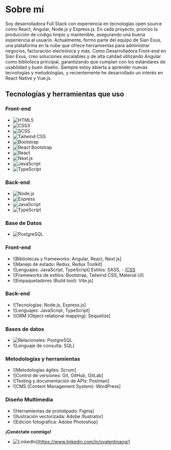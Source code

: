 # Sobre mí

Soy desarrolladora Full Stack con experiencia en tecnologías open source como React, Angular, Node.js y Express.js. En cada proyecto, priorizo la producción de código limpio y mantenible, asegurando una buena experiencia al usuario. Actualmente, formo parte del equipo de Sian Exus, una plataforma en la nube que ofrece herramientas para administrar negocios, facturación electrónica y más. Como Desarrolladora Front-end en Sian Exus, creo soluciones escalables y de alta calidad utilizando Angular como biblioteca principal, garantizando que cumplan con los estándares de usabilidad y buen diseño. Siempre estoy abierta a aprender nuevas tecnologías y metodologías, y recientemente he desarrollado un interés en React Native y Vue.js.

## Tecnologías y herramientas que uso

### Front-end
- ![HTML5](https://img.shields.io/badge/HTML5-E34F26?style=for-the-badge&logo=html5&logoColor=white)
- ![CSS3](https://img.shields.io/badge/CSS3-1572B6?style=for-the-badge&logo=css3&logoColor=white)
- ![SCSS](https://img.shields.io/badge/SCSS-CC6699?style=for-the-badge&logo=sass&logoColor=white)
- ![Tailwind CSS](https://img.shields.io/badge/Tailwind%20CSS-38B2AC?style=for-the-badge&logo=tailwind-css&logoColor=white)
- ![Bootstrap](https://img.shields.io/badge/Bootstrap-563D7C?style=for-the-badge&logo=bootstrap&logoColor=white)
- ![React Bootstrap](https://img.shields.io/badge/React%20Bootstrap-61dafb?style=for-the-badge&logo=bootstrap&logoColor=white)
- ![React](https://img.shields.io/badge/React-61DAFB?style=for-the-badge&logo=react&logoColor=black)
- ![Next.js](https://img.shields.io/badge/Next.js-000000?style=for-the-badge&logo=next.js&logoColor=white)
- ![JavaScript](https://img.shields.io/badge/JavaScript-F7DF1E?style=for-the-badge&logo=javascript&logoColor=black)
- ![TypeScript](https://img.shields.io/badge/TypeScript-3178C6?style=for-the-badge&logo=typescript&logoColor=white)

### Back-end
- ![Node.js](https://img.shields.io/badge/Node.js-43853D?style=for-the-badge&logo=node.js&logoColor=white)
- ![Express](https://img.shields.io/badge/Express-000000?style=for-the-badge&logo=express&logoColor=white)
- ![JavaScript](https://img.shields.io/badge/JavaScript-F7DF1E?style=for-the-badge&logo=javascript&logoColor=black)
- ![TypeScript](https://img.shields.io/badge/TypeScript-3178C6?style=for-the-badge&logo=typescript&logoColor=white)

### Base de Datos
- ![PostgreSQL](https://img.shields.io/badge/PostgreSQL-336791?style=for-the-badge&logo=postgresql&logoColor=white)

### Front-end
- ![Bibliotecas y frameworks: Angular, React, Next.js]
- ![Manejo de estado: Redux, Redux Toolkit]
- ![Lenguajes: JavaScript, TypeScript]
Estilos: SASS, - [!CSS](https://img.shields.io/badge/CSS3-1572B6?style=for-the-badge&logo=css3&logoColor=white)
- ![Frameworks de estilos: Bootstrap, Tailwind CSS, Material UI]
- ![Empaquetadores (Build tool): Vite.js]

### Back-end
- ![Tecnologías: Node.js, Express.js]
- ![Lenguajes: JavaScript, TypeScript]
- ![ORM (Object-relational mapping): Sequelize]

### Bases de datos
- ![Relacionales: PostgreSQL](https://img.shields.io/badge/PostgreSQL-336791?style=for-the-badge&logo=postgresql&logoColor=white)
- ![Lenguaje de consulta: SQL]

### Metodologías y herramientas
- ![Metodologías ágiles: Scrum]
- ![Control de versiones: Git, GitHub, GitLab]
- ![Testing y documentación de APIs: Postman]
- ![CMS (Content Management System): WordPress]

### Diseño Multimedia
- ![Herramientas de prototipado: Figma]
- ![Ilustración vectorizada: Adobe Illustrator]
- ![Edición fotográfica: Adobe Photoshop]

**¡Conéctate conmigo!**
- ![LinkedIn](https://img.shields.io/badge/LinkedIn-Valentina%20Ortiz-blue)](https://www.linkedin.com/in/svalentinaog/) 
